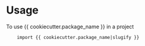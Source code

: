 # Usage

To use {{ cookiecutter.package_name }} in a project

```
    import {{ cookiecutter.package_name|slugify }}
```
